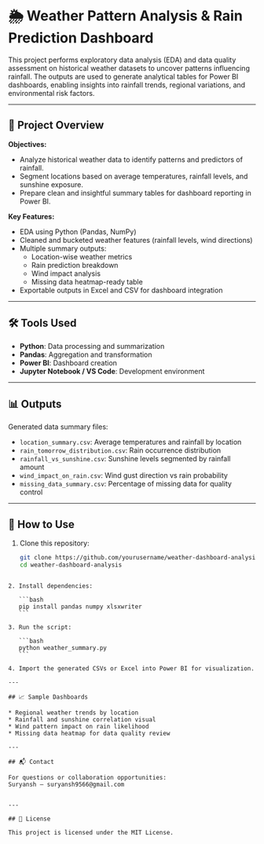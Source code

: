 
# 🌦️ Weather Pattern Analysis & Rain Prediction Dashboard

This project performs exploratory data analysis (EDA) and data quality assessment on historical weather datasets to uncover patterns influencing rainfall. The outputs are used to generate analytical tables for Power BI dashboards, enabling insights into rainfall trends, regional variations, and environmental risk factors.

---

## 📁 Project Overview

**Objectives:**
- Analyze historical weather data to identify patterns and predictors of rainfall.
- Segment locations based on average temperatures, rainfall levels, and sunshine exposure.
- Prepare clean and insightful summary tables for dashboard reporting in Power BI.

**Key Features:**
- EDA using Python (Pandas, NumPy)
- Cleaned and bucketed weather features (rainfall levels, wind directions)
- Multiple summary outputs:
  - Location-wise weather metrics
  - Rain prediction breakdown
  - Wind impact analysis
  - Missing data heatmap-ready table
- Exportable outputs in Excel and CSV for dashboard integration

---

## 🛠️ Tools Used

- **Python**: Data processing and summarization
- **Pandas**: Aggregation and transformation
- **Power BI**: Dashboard creation
- **Jupyter Notebook / VS Code**: Development environment

---

## 📊 Outputs

Generated data summary files:
- `location_summary.csv`: Average temperatures and rainfall by location
- `rain_tomorrow_distribution.csv`: Rain occurrence distribution
- `rainfall_vs_sunshine.csv`: Sunshine levels segmented by rainfall amount
- `wind_impact_on_rain.csv`: Wind gust direction vs rain probability
- `missing_data_summary.csv`: Percentage of missing data for quality control

---

## 🚀 How to Use

1. Clone this repository:
   ```bash
   git clone https://github.com/yourusername/weather-dashboard-analysis.git
   cd weather-dashboard-analysis
````

2. Install dependencies:

   ```bash
   pip install pandas numpy xlsxwriter
   ```

3. Run the script:

   ```bash
   python weather_summary.py
   ```

4. Import the generated CSVs or Excel into Power BI for visualization.

---

## 📈 Sample Dashboards

* Regional weather trends by location
* Rainfall and sunshine correlation visual
* Wind pattern impact on rain likelihood
* Missing data heatmap for data quality review

---

## 📬 Contact

For questions or collaboration opportunities:
Suryansh – suryansh9566@gmail.com


---

## 📄 License

This project is licensed under the MIT License.
